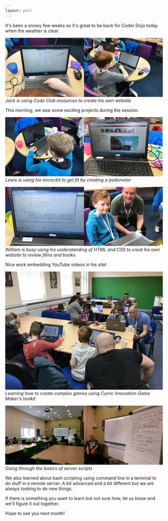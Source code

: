 ```yaml
---
layout: post
---
```

It's been a snowy few weeks so it's great to be back for Coder Dojo today when the weather is clear.

![jack](/assets/2018-03-24-1.jpg)  
*Jack is using Code Club resources to create his own website*

This morning, we saw some exciting projects during the session.

![lewis](/assets/2018-03-24-2.jpg)  
*Lewis is using his micro:bit to get fit by creating a pedometer*

![william](/assets/2018-03-24-3.jpg)  
*William is busy using his understanding of HTML and CSS to creat his 
own website to review films and books*

Nice work embedding YouTube videos in his site!

![full session](/assets/2018-03-24-4.jpg)  
*Learning how to create complex games using Curric Innovation Game 
Maker’s toolkit*

![full session](/assets/2018-03-24-5.jpg)  
*Going through the basics of server scripts*

We also learned about bash scripting using command line in a terminal 
to do stuff in a remote server. A bit advanced and a bit different but 
we are always looking to do new things.

If there is something you want to learn but not sure how, let us know 
and we'll figure it out together.

Hope to see you next month!

